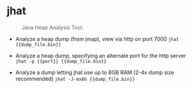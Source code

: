 # jhat
> Java Heap Analysis Tool.

- Analyze a heap dump (from jmap), view via http on port 7000
`jhat {{dump_file.bin}}`

- Analyze a heap dump, specifying an alternate port for the http server
`jhat -p {{port}} {{dump_file.bin}}`

- Analyze a dump letting jhat use up to 8GB RAM (2-4x dump size recommended)
`jhat -J-mx8G {{dump_file.bin}}`
